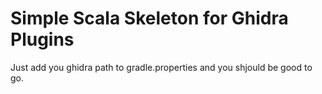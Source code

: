 # Simple Scala Skeleton for Ghidra Plugins

Just add you ghidra path to gradle.properties and you shjould be good to go.